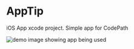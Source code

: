 # AppTip
iOS App xcode project. Simple app for CodePath

![demo image showing app being used](http://i.imgur.com/wnWvOgz.gifv)
